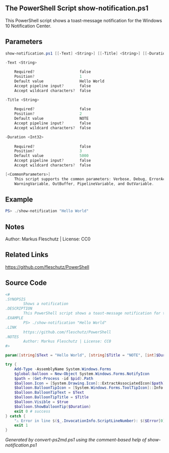 ## The PowerShell Script **show-notification.ps1**

This PowerShell script shows a toast-message notification for the Windows 10 Notification Center.

## Parameters
```powershell
show-notification.ps1 [[-Text] <String>] [[-Title] <String>] [[-Duration] <Int32>] [<CommonParameters>]

-Text <String>
    
    Required?                    false
    Position?                    1
    Default value                Hello World
    Accept pipeline input?       false
    Accept wildcard characters?  false

-Title <String>
    
    Required?                    false
    Position?                    2
    Default value                NOTE
    Accept pipeline input?       false
    Accept wildcard characters?  false

-Duration <Int32>
    
    Required?                    false
    Position?                    3
    Default value                5000
    Accept pipeline input?       false
    Accept wildcard characters?  false

[<CommonParameters>]
    This script supports the common parameters: Verbose, Debug, ErrorAction, ErrorVariable, WarningAction, 
    WarningVariable, OutBuffer, PipelineVariable, and OutVariable.
```

## Example
```powershell
PS> ./show-notification "Hello World"

```

## Notes
Author: Markus Fleschutz | License: CC0

## Related Links
https://github.com/fleschutz/PowerShell

## Source Code
```powershell
<#
.SYNOPSIS
        Shows a notification
.DESCRIPTION
        This PowerShell script shows a toast-message notification for the Windows 10 Notification Center.
.EXAMPLE
        PS> ./show-notification "Hello World"
.LINK
        https://github.com/fleschutz/PowerShell
.NOTES
        Author: Markus Fleschutz | License: CC0
#>

param([string]$Text = "Hello World", [string]$Title = "NOTE", [int]$Duration = 5000)

try {
	Add-Type -AssemblyName System.Windows.Forms 
	$global:balloon = New-Object System.Windows.Forms.NotifyIcon
	$path = (Get-Process -id $pid).Path
	$balloon.Icon = [System.Drawing.Icon]::ExtractAssociatedIcon($path) 
	$balloon.BalloonTipIcon = [System.Windows.Forms.ToolTipIcon]::Info
	$balloon.BalloonTipText = $Text
	$balloon.BalloonTipTitle = $Title 
	$balloon.Visible = $true 
	$balloon.ShowBalloonTip($Duration)
	exit 0 # success
} catch {
	"⚠️ Error in line $($_.InvocationInfo.ScriptLineNumber): $($Error[0])"
	exit 1
}
```

*Generated by convert-ps2md.ps1 using the comment-based help of show-notification.ps1*
